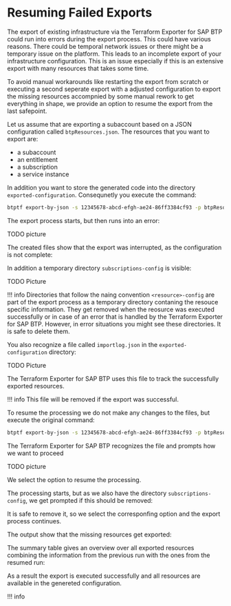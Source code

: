 # Resuming Failed Exports

The export of existing infrastructure via the Terraform Exporter for SAP BTP could run into errors during the export process. This could have various reasons. There could be temporal network issues or there might be a temporary issue on the platform.
This leads to an incomplete export of your infrastructure configuration. This is an issue especially if this is an extensive export with many resources that takes some time.

To avoid manual workarounds like restarting the export from scratch or executing a second seperate export with a adjusted configuration to export the missing resources accompnied by some manual rework to get everything in shape, we provide an option to resume the export from the last safepoint.

Let us assume that are exporting a subaccount based on a JSON configuration called `btpResources.json`. The resources that you want to export are:
- a subaccount
- an entitlement
- a subscription
- a service instance

In addition you want to store the generated code into the directory `exported-configuration`. Consequnetly you execute the command:

```bash
btptf export-by-json -s 12345678-abcd-efgh-ae24-86ff3384cf93 -p btpResources.json -c exported-configuration
```

The export process starts, but then runs into an error:

TODO picture

The created files show that the export was interrupted, as the configuration is not complete:

In addition a temporary directory `subscriptions-config` is visible:

TODO Picture

!!! info
    Directories that follow the naing convention `<resource>-config` are part of the export process as a temporary directory contaning the resouce specific information. They get removed when the reosurce was executed successfully or in case of an error that is handled by the Terraform Exporter for SAP BTP. However, in error situations you might see these directories. It is safe to delete them.


You also recognize a file called `importlog.json` in the `exported-configuration` directory:

TODO Picture

The Terraform Exporter for SAP BTP uses this file to track the successfully exported resources.

!!! info
    This file will be removed if the export was successful.

To resume the processing we do not make any changes to the files, but execute the original command:

```bash
btptf export-by-json -s 12345678-abcd-efgh-ae24-86ff3384cf93 -p btpResources.json -c exported-configuration
```

The Terraform Exporter for SAP BTP recognizes the file and prompts how we want to proceed

TODO picture

We select the option to resume the processing.

The processing starts, but as we also have the directory `subscriptions-config`, we get prompted if this should be removed:

It is safe to remove it, so we select the corresponfing option and the export process continues.


The output show that the missing resources get exported:

The summary table gives an overview over all exported resources combining the information from the previous run with the ones from the resumed run:

As a result the export is executed successfully and all resources are available in the genereted configuration.

!!! info
